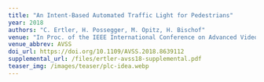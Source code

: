 ```yaml
---
title: "An Intent-Based Automated Traffic Light for Pedestrians"
year: 2018
authors: "C. Ertler, H. Possegger, M. Opitz, H. Bischof"
venue: "In Proc. of the IEEE International Conference on Advanced Video and Signal-Based Surveillance (AVSS)"
venue_abbrev: AVSS
doi_url: https://doi.org/10.1109/AVSS.2018.8639112
supplemental_url: /files/ertler-avss18-supplemental.pdf
teaser_img: /images/teaser/plc-idea.webp
---
```

